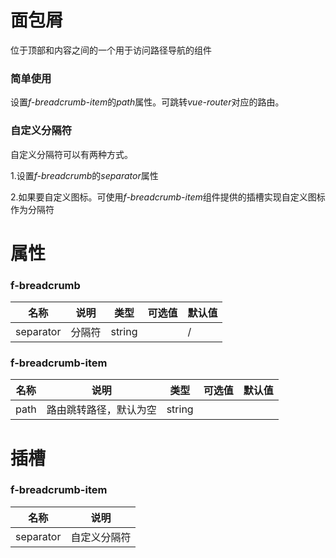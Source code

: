 # 面包屑

位于顶部和内容之间的一个用于访问路径导航的组件

### 简单使用

设置*f-breadcrumb-item*的*path*属性。可跳转*vue-router*对应的路由。

<demo path="./BreadCrumbDemo1.vue"></demo>

### 自定义分隔符

自定义分隔符可以有两种方式。

1.设置*f-breadcrumb*的*separator*属性

<demo path="./BreadCrumbDemo2.vue"></demo>

2.如果要自定义图标。可使用*f-breadcrumb-item*组件提供的插槽实现自定义图标作为分隔符

<demo path="./BreadCrumbDemo3.vue"></demo>

# 属性

### f-breadcrumb

| 名称      | 说明   | 类型   | 可选值 | 默认值 |
| --------- | ------ | ------ | ------ | ------ |
| separator | 分隔符 | string |        | /      |

### f-breadcrumb-item

| 名称 | 说明                   | 类型   | 可选值 | 默认值 |
| ---- | ---------------------- | ------ | ------ | ------ |
| path | 路由跳转路径，默认为空 | string |        |        |

# 插槽

### f-breadcrumb-item

| 名称      | 说明         |
| --------- | ------------ |
| separator | 自定义分隔符 |


